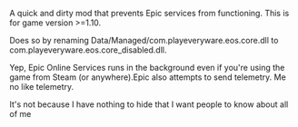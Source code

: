 A quick and dirty mod that prevents Epic services from functioning. This is for game version >=1.10.

Does so by renaming Data/Managed/com.playeveryware.eos.core.dll to com.playeveryware.eos.core_disabled.dll.

Yep, Epic Online Services runs in the background even if you're using the game from Steam (or anywhere).Epic also attempts to send telemetry. Me no like telemetry. 

It's not because I have nothing to hide that I want people to know about all of me
